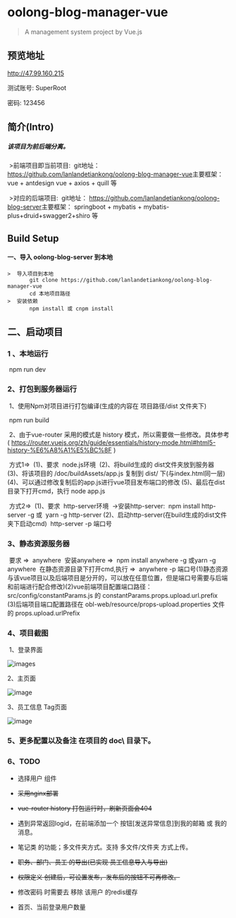 # oolong-blog-manager-vue

> A management system project by Vue.js



## 预览地址

http://47.99.160.215

测试账号: SuperRoot

密码: 123456

## 简介(Intro)

##### 该项目为前后端分离。
​	>前端项目即当前项目:
​    		git地址： https://github.com/lanlandetiankong/oolong-blog-manager-vue
​    		主要框架： vue + antdesign vue + axios + quill  等

​	>对应的后端项目:
​    		git地址： https://github.com/lanlandetiankong/oolong-blog-server
​    		主要框架： springboot + mybatis + mybatis-plus+druid+swagger2+shiro 等
## Build Setup

#### 一、导入 oolong-blog-server 到本地

	>​	导入项目到本地
	​		git clone https://github.com/lanlandetiankong/oolong-blog-manager-vue
	​		cd 本地项目路径
	>​	安装依赖
	​		npm install 或 cnpm install

## 二、启动项目

### 1 、本地运行

​	npm run dev

### 2、打包到服务器运行

​	1、使用Npm对项目进行打包编译(生成的内容在 项目路径/dist 文件夹下)

​		npm run build

​	2、由于vue-router 采用的模式是 history 模式，所以需要做一些修改。具体参考( https://router.vuejs.org/zh/guide/essentials/history-mode.html#html5-history-%E6%A8%A1%E5%BC%8F )

​			方式1=>
​    			(1)、要求
​    				node.js环境
​    			(2)、将build生成的 dist文件夹放到服务器
​    			(3)、将该项目的 /doc/buildAssets/app.js 复制到 dist/ 下(与index.html同一层)
​    			(4)、可以通过修改复制后的app.js进行vue项目发布端口的修改
​    			(5)、最后在dist目录下打开cmd，执行    node app.js

​			方式2=>
​    			(1)、要求
​    				http-server环境
​    				  ->安装http-server:
​        				npm install http-server -g  或
​        				yarn -g http-server
​    			(2)、启动http-server(在build生成的dist文件夹下启动cmd)
​              		http-server -p 端口号

### 3、静态资源服务器
​			要求 =>
​    				anywhere
​    		安装anywhere =>
​            		npm install anywhere -g  或
​            		yarn -g anywhere
​    		在静态资源目录下打开cmd,执行 =>
​        			anywhere -p 端口号
​        			(1)静态资源与该vue项目以及后端项目是分开的，可以放在任意位置，但是端口号需要与后端和前端进行配合修改)
​        			(2)vue前端项目配置端口路径： src/config/constantParams.js 的  constantParams.props.upload.url.prefix
​        			(3)后端项目端口配置路径在 obl-web/resource/props-upload.properties 文件的 props.upload.urlPrefix

### 4、项目截图

​	1、登录界面

![images](https://github.com/lanlandetiankong/oolong-blog--manager-vue/blob/master/md_images/image-20200307215347922.png)

2、主页面

![image](https://github.com/lanlandetiankong/oolong-blog--manager-vue/blob/master/md_images/image-20200307215508375.png)

3、员工信息 Tag页面

![image](https://github.com/lanlandetiankong/oolong-blog--manager-vue/blob/master/md_images/image-20200307215552430.png)

### 5、更多配置以及备注 在项目的 doc\ 目录下。



### 6、TODO

- 选择用户 组件
- ~~采用nginx部署~~
- ~~vue-router history 打包运行时，刷新页面会404~~
- 遇到异常返回logid，在前端添加一个  按钮[发送异常信息]到我的邮箱 或 我的消息。
- 笔记类 的功能；多文件夹方式。支持 多文件/文件夹 方式上传。
- ~~职务、部门、员工 的导出(已实现 员工信息导入与导出)~~
- ~~权限定义 创建后，可设置发布，发布后的按钮不可再修改。~~

- 修改密码 时需要去 移除 该用户 的redis缓存
- 首页、当前登录用户数量
